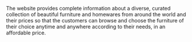 The website provides complete information about a diverse, curated collection of beautiful furniture and homewares from around the world and their prices so that the customers can browse and choose the furniture of their choice anytime and anywhere according to their needs, in an affordable price. 
 
 
